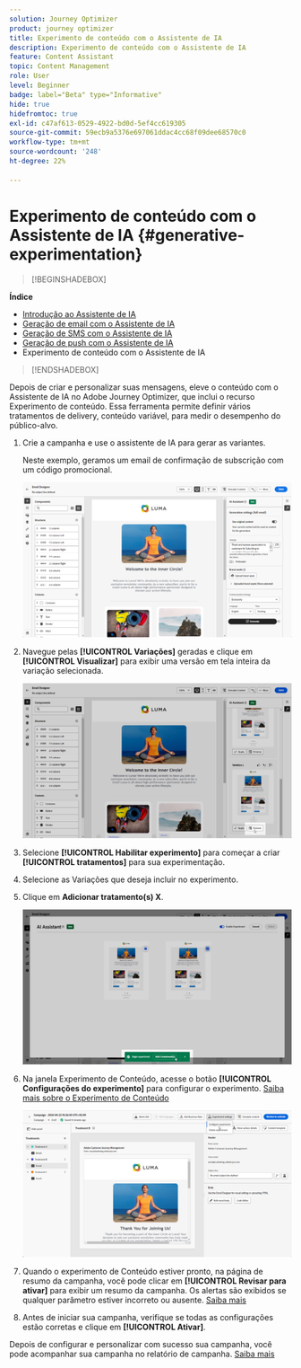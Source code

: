 ```yaml
---
solution: Journey Optimizer
product: journey optimizer
title: Experimento de conteúdo com o Assistente de IA
description: Experimento de conteúdo com o Assistente de IA
feature: Content Assistant
topic: Content Management
role: User
level: Beginner
badge: label="Beta" type="Informative"
hide: true
hidefromtoc: true
exl-id: c47af613-0529-4922-bd0d-5ef4cc619305
source-git-commit: 59ecb9a5376e697061ddac4cc68f09dee68570c0
workflow-type: tm+mt
source-wordcount: '248'
ht-degree: 22%

---
```


# Experimento de conteúdo com o Assistente de IA {#generative-experimentation}

>[!BEGINSHADEBOX]

**Índice**

* [Introdução ao Assistente de IA](gs-generative.md)
* [Geração de email com o Assistente de IA](generative-email.md)
* [Geração de SMS com o Assistente de IA](generative-sms.md)
* [Geração de push com o Assistente de IA](generative-push.md)
* Experimento de conteúdo com o Assistente de IA

>[!ENDSHADEBOX]

Depois de criar e personalizar suas mensagens, eleve o conteúdo com o Assistente de IA no Adobe Journey Optimizer, que inclui o recurso Experimento de conteúdo. Essa ferramenta permite definir vários tratamentos de delivery, conteúdo variável, para medir o desempenho do público-alvo.

1. Crie a campanha e use o assistente de IA para gerar as variantes.

   Neste exemplo, geramos um email de confirmação de subscrição com um código promocional.

   ![](assets/experiment-genai-1.png)

1. Navegue pelas **[!UICONTROL Variações]** geradas e clique em **[!UICONTROL Visualizar]** para exibir uma versão em tela inteira da variação selecionada.

   ![](assets/experiment-genai-2.png)

1. Selecione **[!UICONTROL Habilitar experimento]** para começar a criar **[!UICONTROL tratamentos]** para sua experimentação.

1. Selecione as Variações que deseja incluir no experimento.

1. Clique em **Adicionar tratamento(s) X**.

   ![](assets/experiment-genai-3.png)

1. Na janela Experimento de Conteúdo, acesse o botão **[!UICONTROL Configurações do experimento]** para configurar o experimento. [Saiba mais sobre o Experimento de Conteúdo](../content-management/content-experiment.md)

   ![](assets/experiment-genai-4.png)

1. Quando o experimento de Conteúdo estiver pronto, na página de resumo da campanha, você pode clicar em **[!UICONTROL Revisar para ativar]** para exibir um resumo da campanha. Os alertas são exibidos se qualquer parâmetro estiver incorreto ou ausente. [Saiba mais](../content-management/content-experiment.md#treatment-experiment)

1. Antes de iniciar sua campanha, verifique se todas as configurações estão corretas e clique em **[!UICONTROL Ativar]**.

Depois de configurar e personalizar com sucesso sua campanha, você pode acompanhar sua campanha no relatório de campanha. [Saiba mais](../reports/campaign-global-report.md)
